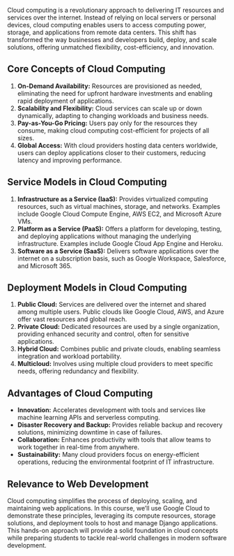 Cloud computing is a revolutionary approach to delivering IT resources and services over the internet. Instead of relying on local servers or personal devices, cloud computing enables users to access computing power, storage, and applications from remote data centers. This shift has transformed the way businesses and developers build, deploy, and scale solutions, offering unmatched flexibility, cost-efficiency, and innovation.

## Core Concepts of Cloud Computing

1. **On-Demand Availability:** Resources are provisioned as needed, eliminating the need for upfront hardware investments and enabling rapid deployment of applications.
2. **Scalability and Flexibility:** Cloud services can scale up or down dynamically, adapting to changing workloads and business needs.
3. **Pay-as-You-Go Pricing:** Users pay only for the resources they consume, making cloud computing cost-efficient for projects of all sizes.
4. **Global Access:** With cloud providers hosting data centers worldwide, users can deploy applications closer to their customers, reducing latency and improving performance.

## Service Models in Cloud Computing

1. **Infrastructure as a Service (IaaS):** Provides virtualized computing resources, such as virtual machines, storage, and networks. Examples include Google Cloud Compute Engine, AWS EC2, and Microsoft Azure VMs.
2. **Platform as a Service (PaaS):** Offers a platform for developing, testing, and deploying applications without managing the underlying infrastructure. Examples include Google Cloud App Engine and Heroku.
3. **Software as a Service (SaaS):** Delivers software applications over the internet on a subscription basis, such as Google Workspace, Salesforce, and Microsoft 365.

## Deployment Models in Cloud Computing

1. **Public Cloud:** Services are delivered over the internet and shared among multiple users. Public clouds like Google Cloud, AWS, and Azure offer vast resources and global reach.
2. **Private Cloud:** Dedicated resources are used by a single organization, providing enhanced security and control, often for sensitive applications.
3. **Hybrid Cloud:** Combines public and private clouds, enabling seamless integration and workload portability.
4. **Multicloud:** Involves using multiple cloud providers to meet specific needs, offering redundancy and flexibility.

## Advantages of Cloud Computing

- **Innovation:** Accelerates development with tools and services like machine learning APIs and serverless computing.
- **Disaster Recovery and Backup:** Provides reliable backup and recovery solutions, minimizing downtime in case of failures.
- **Collaboration:** Enhances productivity with tools that allow teams to work together in real-time from anywhere.
- **Sustainability:** Many cloud providers focus on energy-efficient operations, reducing the environmental footprint of IT infrastructure.

## Relevance to Web Development 

Cloud computing simplifies the process of deploying, scaling, and maintaining web applications. In this course, we’ll use Google Cloud to demonstrate these principles, leveraging its compute resources, storage solutions, and deployment tools to host and manage Django applications. This hands-on approach will provide a solid foundation in cloud concepts while preparing students to tackle real-world challenges in modern software development.